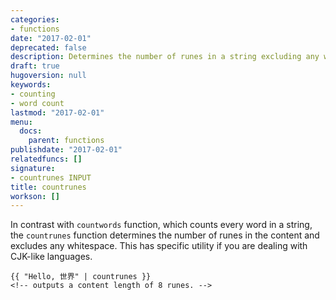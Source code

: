 ```yaml
---
categories:
- functions
date: "2017-02-01"
deprecated: false
description: Determines the number of runes in a string excluding any whitespace.
draft: true
hugoversion: null
keywords:
- counting
- word count
lastmod: "2017-02-01"
menu:
  docs:
    parent: functions
publishdate: "2017-02-01"
relatedfuncs: []
signature:
- countrunes INPUT
title: countrunes
workson: []
---
```


In contrast with `countwords` function, which counts every word in a string, the `countrunes` function determines the number of runes in the content and excludes any whitespace. This has specific utility if you are dealing with CJK-like languages.

```
{{ "Hello, 世界" | countrunes }}
<!-- outputs a content length of 8 runes. -->
```

[pagevars]: /variables/page/
